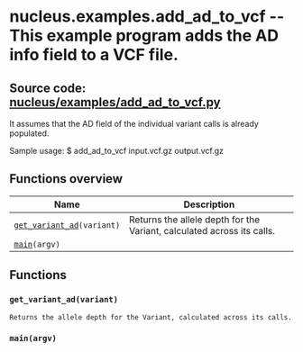 # nucleus.examples.add_ad_to_vcf -- This example program adds the AD info field to a VCF file.
**Source code:** [nucleus/examples/add_ad_to_vcf.py](https://github.com/google/nucleus/tree/master/nucleus/examples/add_ad_to_vcf.py)
---
It assumes that the AD field of the individual variant calls is already
populated.

Sample usage:
  $ add_ad_to_vcf input.vcf.gz output.vcf.gz

## Functions overview
Name | Description
-----|------------
[`get_variant_ad`](#get_variant_ad)`(variant)` | Returns the allele depth for the Variant, calculated across its calls.
[`main`](#main)`(argv)` | 

## Functions
### `get_variant_ad(variant)`<a name="get_variant_ad"></a>
```
Returns the allele depth for the Variant, calculated across its calls.
```

### `main(argv)`<a name="main"></a>


